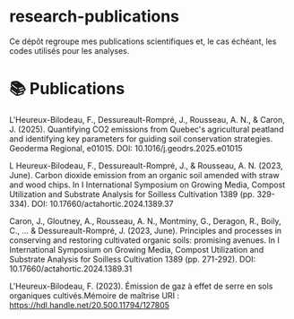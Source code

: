 # research-publications
Ce dépôt regroupe mes publications scientifiques et, le cas échéant, les codes utilisés pour les analyses.

# 📚 Publications 
L'Heureux-Bilodeau, F., Dessureault-Rompré, J., Rousseau, A. N., & Caron, J. (2025). Quantifying CO2 emissions from Quebec's agricultural peatland and identifying key parameters for guiding soil conservation strategies. Geoderma Regional, e01015.
DOI: 10.1016/j.geodrs.2025.e01015 

L Heureux-Bilodeau, F., Dessureault-Rompré, J., & Rousseau, A. N. (2023, June). Carbon dioxide emission from an organic soil amended with straw and wood chips. In I International Symposium on Growing Media, Compost Utilization and Substrate Analysis for Soilless Cultivation 1389 (pp. 329-334).
DOI: 10.17660/actahortic.2024.1389.37 

Caron, J., Gloutney, A., Rousseau, A. N., Montminy, G., Deragon, R., Boily, C., ... & Dessureault-Rompré, J. (2023, June). Principles and processes in conserving and restoring cultivated organic soils: promising avenues. In I International Symposium on Growing Media, Compost Utilization and Substrate Analysis for Soilless Cultivation 1389 (pp. 271-292).
DOI: 10.17660/actahortic.2024.1389.31 

L'Heureux-Bilodeau, F. (2023). Émission de gaz à effet de serre en sols organiques cultivés.Mémoire de maîtrise
URI : https://hdl.handle.net/20.500.11794/127805
